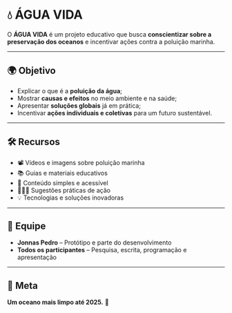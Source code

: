 # 💧 ÁGUA VIDA

O **ÁGUA VIDA** é um projeto educativo que busca **conscientizar sobre a preservação dos oceanos** e incentivar ações contra a poluição marinha.

---

## 🌍 Objetivo

* Explicar o que é a **poluição da água**;
* Mostrar **causas e efeitos** no meio ambiente e na saúde;
* Apresentar **soluções globais** já em prática;
* Incentivar **ações individuais e coletivas** para um futuro sustentável.

---

## 🛠️ Recursos

* 📽️ Vídeos e imagens sobre poluição marinha
* 📚 Guias e materiais educativos
* 🌊 Conteúdo simples e acessível
* 🧑‍🤝‍🧑 Sugestões práticas de ação
* 💡 Tecnologias e soluções inovadoras

---

## 🤝 Equipe

* **Jonnas Pedro** – Protótipo e parte do desenvolvimento
* **Todos os participantes** – Pesquisa, escrita, programação e apresentação

---

## 🚀 Meta

**Um oceano mais limpo até 2025.** 🌊
